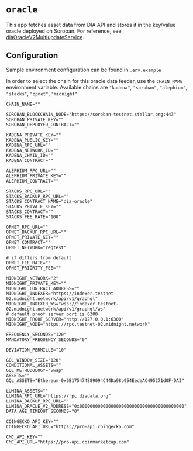# `oracle`

This app fetches asset data from DIA API and stores it in the key/value oracle deployed on Soroban. For reference, see [diaOracleV2MultiupdateService](https://github.com/diadata-org/diadata/tree/master/cmd/blockchain/ethereum/diaOracleV2MultiupdateService>).

## Configuration

Sample environment configuration can be found in `.env.example`

In order to select the chain for this oracle data feeder, use the `CHAIN_NAME` environment variable. Available chains are `"kadena"`, `"soroban"`, `"alephium"`, `"stacks"`, `"opnet"`, `"midnight"`

```properties
CHAIN_NAME=""

SOROBAN_BLOCKCHAIN_NODE="https://soroban-testnet.stellar.org:443"
SOROBAN_PRIVATE_KEY=""
SOROBAN_DEPLOYED_CONTRACT=""

KADENA_PRIVATE_KEY=""
KADENA_PUBLIC_KEY=""
KADENA_RPC_URL=""
KADENA_NETWORK_ID=""
KADENA_CHAIN_ID=""
KADENA_CONTRACT=""

ALEPHIUM_RPC_URL=""
ALEPHIUM_PRIVATE_KEY=""
ALEPHIUM_CONTRACT=""

STACKS_RPC_URL=""
STACKS_BACKUP_RPC_URL=""
STACKS_CONTRACT_NAME="dia-oracle"
STACKS_PRIVATE_KEY=""
STACKS_CONTRACT=""
STACKS_FEE_RATE="100"

OPNET_RPC_URL=""
OPNET_BACKUP_RPC_URL=""
OPNET_PRIVATE_KEY=""
OPNET_CONTRACT=""
OPNET_NETWORK="regtest"

# if differs from default
OPNET_FEE_RATE=""
OPNET_PRIORITY_FEE=""

MIDNIGHT_NETWORK="2"
MIDNIGHT_PRIVATE_KEY=""
MIDNIGHT_CONTRACT_ADDRESS=""
MIDNIGHT_INDEXER="https://indexer.testnet-02.midnight.network/api/v1/graphql"
MIDNIGHT_INDEXER_WS="wss://indexer.testnet-02.midnight.network/api/v1/graphql/ws"
# default proof server port is 6300
MIDNIGHT_PROOF_SERVER="http://127.0.0.1:6300"
MIDNIGHT_NODE="https://rpc.testnet-02.midnight.network"

FREQUENCY_SECONDS="120"
MANDATORY_FREQUENCY_SECONDS="0"

DEVIATION_PERMILLE="10"

GQL_WINDOW_SIZE="120"
CONDITIONAL_ASSETS=""
GQL_METHODOLOGY="vwap"
ASSETS=""
GQL_ASSETS="Ethereum-0x6B175474E89094C44Da98b954EedeAC495271d0F-DAI"

LUMINA_ASSETS=""
LUMINA_RPC_URL="https://rpc.diadata.org"
LUMINA_BACKUP_RPC_URL=""
LUMINA_ORACLE_V2_ADDRESS="0x0000000000000000000000000000000000000000"
DATA_AGE_TIMEOUT_SECONDS="0"

COINGECKO_API_KEY=""
COINGECKO_API_URL="https://pro-api.coingecko.com"

CMC_API_KEY=""
CMC_API_URL="https://pro-api.coinmarketcap.com"
```
